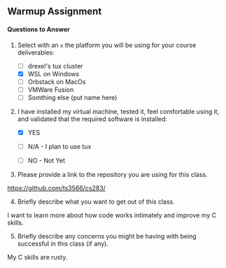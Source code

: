 ## Warmup Assignment

#### Questions to Answer

1. Select with an `x` the platform you will be using for your course deliverables:

    - [ ] drexel's tux cluster
    - [x] WSL on Windows
    - [ ] Orbstack on MacOs
    - [ ] VMWare Fusion
    - [ ] Somthing else (put name here)

2. I have installed my virtual machine, tested it, feel comfortable using it, and validated that the required software is installed:

    - [x] YES
    - [ ] N/A - I plan to use tux
    - [ ] NO - Not Yet


3. Please provide a link to the repository you are using for this class.

https://github.com/ts3566/cs283/

4. Briefly describe what you want to get out of this class.

I want to learn more about how code works intimately and improve my C skills.

5. Briefly describe any concerns you might be having with being successful in this class (if any).

My C skills are rusty.